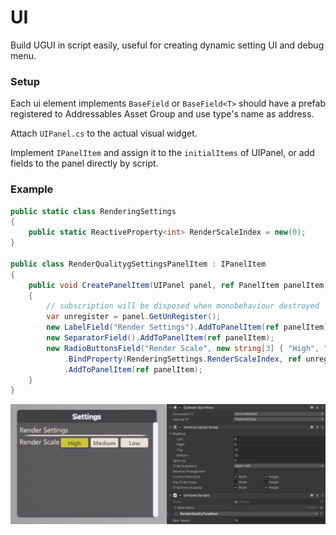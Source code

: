 # UI

Build UGUI in script easily, useful for creating dynamic setting UI and debug menu.

### Setup

Each ui element implements `BaseField` or `BaseField<T>` should have a prefab registered to Addressables Asset Group and use type's name as address.

Attach `UIPanel.cs` to the actual visual widget.

Implement `IPanelItem` and assign it to the `initialItems` of UIPanel, or add fields to the panel directly by script.

### Example

```C#
public static class RenderingSettings
{
    public static ReactiveProperty<int> RenderScaleIndex = new(0);
}

public class RenderQualitygSettingsPanelItem : IPanelItem
{
    public void CreatePanelItem(UIPanel panel, ref PanelItem panelItem)
    {
        // subscription will be disposed when monobehaviour destroyed
        var unregister = panel.GetUnRegister();
        new LabelField("Render Settings").AddToPanelItem(ref panelItem);
        new SeparatorField().AddToPanelItem(ref panelItem);
        new RadioButtonsField("Render Scale", new string[3] { "High", "Medium", "Low" })
            .BindProperty(RenderingSettings.RenderScaleIndex, ref unregister)
            .AddToPanelItem(ref panelItem);
    }
}
```

![UIPanel View](./Images/ui_panel_view.png)